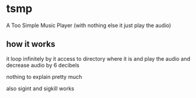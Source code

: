 # tsmp
A Too Simple Music Player (with nothing else it just play the audio)

## how it works
it loop infinitely by it access to directory where it is and play the audio and decrease audio by 6 decibels  

nothing to explain pretty much  

also sigint and sigkill works 
